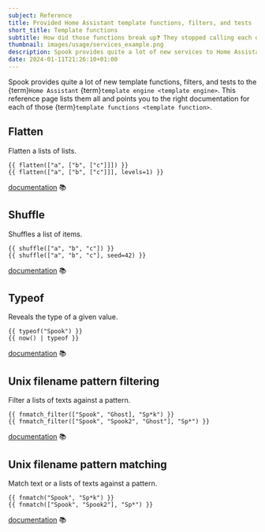 ```yaml
---
subject: Reference
title: Provided Home Assistant template functions, filters, and tests
short_title: Template functions
subtitle: How did those functions break up❓ They stopped calling each other 🥁
thumbnail: images/usage/services_example.png
description: Spook provides quite a lot of new services to Home Assistant. This reference pages lists them all, and points you to the right documentation.
date: 2024-01-11T21:26:10+01:00
---
```


Spook provides quite a lot of new template functions, filters, and tests to the {term}`Home Assistant` {term}`template engine <template engine>`. This reference page lists them all and points you to the right documentation for each of those {term}`template functions <template function>`.

## Flatten

Flatten a lists of lists.

```
{{ flatten(["a", ["b", ["c"]]]) }}
{{ flatten(["a", ["b", ["c"]]], levels=1) }}
```

[documentation](template_functions/flatten) 📚

## Shuffle

Shuffles a list of items.

```
{{ shuffle(["a", "b", "c"]) }}
{{ shuffle(["a", "b", "c"], seed=42) }}
```

[documentation](template_functions/shuffle) 📚

## Typeof

Reveals the type of a given value.

```
{{ typeof("Spook") }}
{{ now() | typeof }}
```

[documentation](template_functions/typeof) 📚

## Unix filename pattern filtering

Filter a lists of texts against a pattern.

```
{{ fnmatch_filter(["Spook", "Ghost], "Sp*k") }}
{{ fnmatch_filter(["Spook", "Spook2", "Ghost"], "Sp*") }}
```

[documentation](template_functions/fnmatch_filter) 📚

## Unix filename pattern matching

Match text or a lists of texts against a pattern.

```
{{ fnmatch("Spook", "Sp*k") }}
{{ fnmatch(["Spook", "Spook2"], "Sp*") }}
```

[documentation](template_functions/fnmatch) 📚

